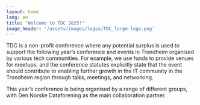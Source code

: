 ```yaml
---
layout: home
lang: en
title: "Welcome to TDC 2025!"
image_header: '/assets/images/logos/TDC_large-logo.png'
---
```


TDC is a non-profit conference where any potential surplus is used to support the following year’s conference and events in Trondheim organised by various tech communities. For example, we use funds to provide venues for meetups, and the conference statutes explicitly state that the event should contribute to enabling further growth in the IT community in the Trondheim region through talks, meetings, and networking.

This year’s conference is being organised by a range of different groups, with Den Norske Dataforening as the main collaboration partner.
